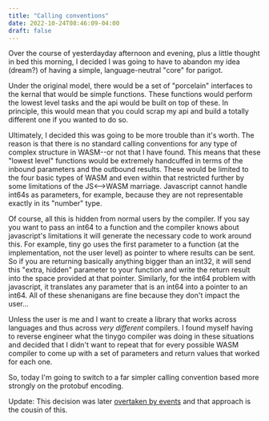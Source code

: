 ```yaml
---
title: "Calling conventions"
date: 2022-10-24T08:46:09-04:00
draft: false
---
```

Over the course of yesterdayday afternoon and evening,
plus a little thought in bed this morning, I decided I was
going to have to abandon my idea (dream?) of having a simple,
language-neutral "core" for parigot.  

Under the original model, there would be a set of "porcelain" interfaces
to the kernal that would be simple functions.  These functions
would perform the lowest level tasks and the api would be built 
on top of these.  In principle, this would mean that you could scrap
my api and build a totally different one if you wanted to do so.

Ultimately, I decided this was going to be more trouble than it's worth. The reason is
that there is no standard calling conventions for any type of complex structure
in WASM--or not that I have found.  This means that these "lowest level"
functions would be extremely handcuffed in terms of the inbound parameters
and the outbound results.  These would be limited to the four basic
types of WASM and even within that restricted further by some limitations
of the JS<-->WASM marriage. Javascript cannot handle int64s as parameters, for
example, because they are not representable exactly in its "number" type.

Of course, all this is hidden from normal users by the compiler.  If you say you want to
pass an int64 to a function and the compiler knows about javascript's limitations it will generate
the necessary code to work around this. For example, tiny go uses the first parameter to a function
(at the implementation, not the user level)  as pointer to where results can be sent.  So if you are 
returning basically anything bigger than an int32, it will send this "extra, hidden" parameter
to your function and write the return result into the space provided at that pointer.
Similarly, for the int64 problem with javascript, it translates any parameter that is an int64 into
a pointer to an int64.  All of these shenanigans are fine because they don't impact the user...

Unless the user is me and I want to create a library that works across languages
and thus across _very different_ compilers.  I found myself having to reverse engineer what
the tinygo compiler was doing in these situations and decided that I didn't want to repeat that
for every possible WASM compiler to come up with a set of parameters and return
values that worked for each one.  

So, today I'm going to switch to a far simpler calling convention
based more strongly on the protobuf encoding.

Update: This decision was later [overtaken by events](../first_syscall) and that approach
is the cousin of this.